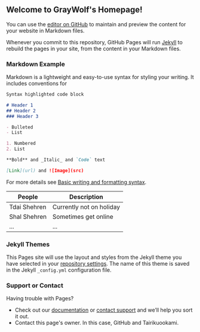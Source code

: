 ## Welcome to GrayWolf's Homepage!

You can use the [editor on GitHub](https://github.com/GrayWolf64/GrayWolf64.github.io/edit/main/index.md) to maintain and preview the content for your website in Markdown files.

Whenever you commit to this repository, GitHub Pages will run [Jekyll](https://jekyllrb.com/) to rebuild the pages in your site, from the content in your Markdown files.

### Markdown Example

Markdown is a lightweight and easy-to-use syntax for styling your writing. It includes conventions for

```markdown
Syntax highlighted code block

# Header 1
## Header 2
### Header 3

- Bulleted
- List

1. Numbered
2. List

**Bold** and _Italic_ and `Code` text

[Link](url) and ![Image](src)
```

For more details see [Basic writing and formatting syntax](https://docs.github.com/en/github/writing-on-github/getting-started-with-writing-and-formatting-on-github/basic-writing-and-formatting-syntax).

| People       |       Description       |
| ------------ | ----------------------- |
| Tdai Shehren | Currently not on holiday|
| Shal Shehren | Sometimes get online    |
| ...          |       ...               |

### Jekyll Themes

This Pages site will use the layout and styles from the Jekyll theme you have selected in your [repository settings](https://github.com/GrayWolf64/GrayWolf64.github.io/settings/pages). The name of this theme is saved in the Jekyll `_config.yml` configuration file.

### Support or Contact

Having trouble with Pages? 
- Check out our [documentation](https://docs.github.com/categories/github-pages-basics/) or [contact support](https://support.github.com/contact) and we’ll help you sort it out.
- Contact this page's owner. In this case, GitHub and Tairikuookami.
